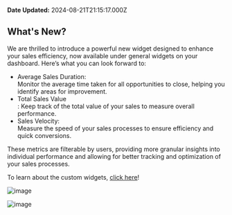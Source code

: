 **Date Updated:** 2024-08-21T21:15:17.000Z

## **What's New?**

We are thrilled to introduce a powerful new widget designed to enhance your sales efficiency, now available under general widgets on your dashboard. Here’s what you can look forward to:

* Average Sales Duration:  
 Monitor the average time taken for all opportunities to close, helping you identify areas for improvement.
* Total Sales Value  
: Keep track of the total value of your sales to measure overall performance.
* Sales Velocity:  
 Measure the speed of your sales processes to ensure efficiency and quick conversions.

These metrics are filterable by users, providing more granular insights into individual performance and allowing for better tracking and optimization of your sales processes.

To learn about the custom widgets, [click here](https://help.gohighlevel.com/en/support/solutions/articles/155000001212-feature-document-custom-widgets)!

![image](https://s3.amazonaws.com/cdn.freshdesk.com/data/helpdesk/attachments/production/155031440852/original/c4xnHXHh2B75U_-VIBABJt5tckNJb1l9wg.jpeg?1724254887)

![image](https://s3.amazonaws.com/cdn.freshdesk.com/data/helpdesk/attachments/production/155031440853/original/fn5yyfSRRDDC0k9tXarm1PRa7RpsHWgfTA.jpeg?1724254888)

  